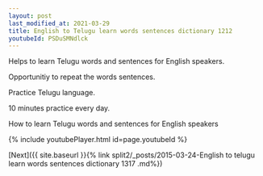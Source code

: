 ```yaml
---
layout: post
last_modified_at: 2021-03-29
title: English to Telugu learn words sentences dictionary 1212 
youtubeId: PSDuSMNdlck
---
```

 
 
Helps to learn Telugu words and sentences for English speakers.

Opportunitiy to repeat the words sentences. 

Practice Telugu language. 
 
10 minutes practice every day. 
 
How to learn Telugu words and sentences for English speakers 
 
{% include youtubePlayer.html id=page.youtubeId %}
 
 
[Next]({{ site.baseurl }}{% link  split2/_posts/2015-03-24-English to telugu learn words sentences dictionary 1317 .md%})
 

